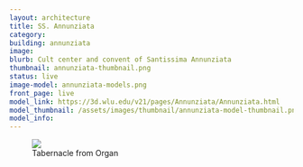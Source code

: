```yaml
---
layout: architecture
title: SS. Annunziata
category: 
building: annunziata
image: 
blurb: Cult center and convent of Santissima Annunziata
thumbnail: annunziata-thumbnail.png
status: live
image-model: annunziata-models.png
front_page: live
model_link: https://3d.wlu.edu/v21/pages/Annunziata/Annunziata.html
model_thumbnail: /assets/images/thumbnail/annunziata-model-thumbnail.png
model_info: 
---
```


<figure>
	<a href="{{site.url}}/assets/images/thumbnail/annunziata-tabernacle-from-organ.jpeg">
<img class="home-page-image rounded" src="{{site.url}}/assets/images/thumbnail/annunziata-tabernacle-from-organ.jpeg"></a>
<figcaption>Tabernacle from Organ</figcaption>
</figure>

